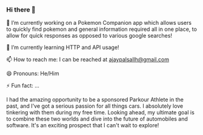### Hi there 👋

<!--
**asallh/asallh** is a ✨ _special_ ✨ repository because its `README.md` (this file) appears on your GitHub profile.

Here are some ideas to get you started:-->

🔭 I’m currently working on a Pokemon Companion app which allows users to quickly find pokemon and general information  required all in one place, to allow for quick responses as opposed to various google searches!

🌱 I’m currently learning HTTP and API usage!

📫 How to reach me: I can be reached at ajaypalsallh@gmail.com

😄 Pronouns: He/Him

⚡ Fun fact: ...

I had the amazing opportunity to be a sponsored Parkour Athlete in the past, and I've got a serious passion for all things cars. I absolutely love tinkering with them during my free time. Looking ahead, my ultimate goal is to combine these two worlds and dive into the future of automobiles and software. It's an exciting prospect that I can't wait to explore!
